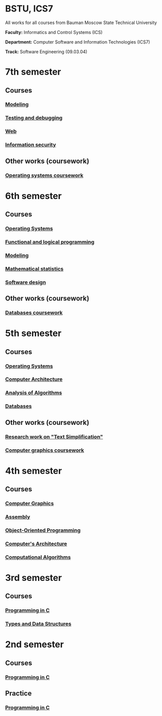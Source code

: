 # BSTU, ICS7

All works for all courses from Bauman Moscow State Technical University

**Faculty:** Informatics and Control Systems (ICS)

**Department:** Computer Software and Information Technologies (ICS7)

**Track:** Software Engineering (09.03.04)


# 7th semester

## Courses

### [Modeling](https://github.com/alena-zayts/BMSTU_7sem_modeling)

### [Testing and debugging](https://github.com/alena-zayts/BMSTU_7sem_testing_and_debugging)

### [Web](https://github.com/alena-zayts/BMSTU_7sem_web)

### [Information security](https://github.com/alena-zayts/BMSTU_7sem_information_security)


## Other works (coursework)

### [Operating systems coursework](https://github.com/alena-zayts/BMSTU_7sem_os_coursework)







# 6th semester

## Courses

### [Operating Systems](https://github.com/alena-zayts/BMSTU_6sem_operating_systems)

### [Functional and logical programming](https://github.com/alena-zayts/BMSTU_6sem_FaLP)

### [Modeling](https://github.com/alena-zayts/BMSTU_6sem_modeling)

### [Mathematical statistics](https://github.com/alena-zayts/BMSTU_6sem_mathematical_statistics)

### [Software design](https://github.com/alena-zayts/BMSTU_6sem_software_design)

## Other works (coursework)

### [Databases coursework](https://github.com/alena-zayts/BMSTU_6sem_software_design)


# 5th semester

## Courses

### [Operating Systems](https://github.com/alena-zayts/BMSTU_5sem_operating_systems)

### [Computer Architecture](https://github.com/alena-zayts/BMSTU_5sem_computer_architecture)

### [Analysis of Algorithms](https://github.com/alena-zayts/BMSTU_5sem_analysis_of_algorithms)

### [Databases](https://github.com/alena-zayts/BMSTU_5sem_databases)

## Other works (coursework)

### [Research work on "Text Simplification"](https://github.com/alena-zayts/BMSTU_5sem_research_work)

### [Computer graphics coursework](https://github.com/alena-zayts/BMSTU_5sem_computer_graphics_course_project)






# 4th semester

## Courses

### [Computer Graphics](https://github.com/alena-zayts/BMSTU_4sem_computer_graphics)

### [Assembly](https://github.com/alena-zayts/BMSTU_4sem_assembly)

### [Object-Oriented Programming](https://github.com/alena-zayts/BMSTU_4sem_object_oriented_programming)

### [Computer's Architecture](https://github.com/alena-zayts/BMSTU_4sem_computers_architecture)

### [Computational Algorithms](https://github.com/alena-zayts/BMSTU_4sem_computational_alogorithms)



# 3rd semester

## Courses

### [Programming in C](https://github.com/alena-zayts/BMSTU_3sem_programming_in_C)

### [Types and Data Structures](https://github.com/alena-zayts/BMSTU_3sem_types_and_data_structures)


# 2nd semester

## Courses

### [Programming in C](https://github.com/alena-zayts/BMSTU_2sem_programming_in_C)

## Practice

### [Programming in C](https://github.com/alena-zayts/BMSTU_2sem_practice_in_C)



